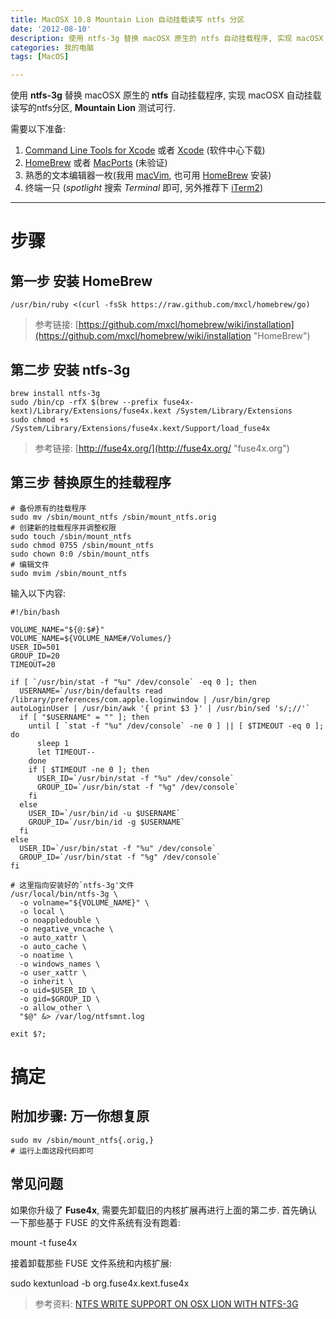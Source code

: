 ```yaml
---
title: MacOSX 10.8 Mountain Lion 自动挂载读写 ntfs 分区
date: '2012-08-10'
description: 使用 ntfs-3g 替换 macOSX 原生的 ntfs 自动挂载程序, 实现 macOSX 自动挂载读写的 ntfs 分区, Mountain Lion 测试可行.
categories: 我的电脑
tags: [MacOS]

---
```

使用 **ntfs-3g** 替换 macOSX 原生的 **ntfs** 自动挂载程序, 实现 macOSX 自动挂载读写的ntfs分区, **Mountain Lion** 测试可行.

需要以下准备:

1. [Command Line Tools for Xcode][] 或者 [Xcode][] (软件中心下载)
1. [HomeBrew][] 或者 [MacPorts][] (未验证)
1. 熟悉的文本编辑器一枚(我用 [macVim][], 也可用 [HomeBrew][] 安装)
1. 终端一只 (*spotlight* 搜索 *Terminal* 即可, 另外推荐下 [iTerm2][])

[HomeBrew]: http://mxcl.github.com/homebrew/ "HomeBrew"
[MacPorts]:  http://www.macports.org/ "MacPorts"
[macVim]: http://code.google.com/p/macvim/ "macVim"
[Xcode]: http://itunes.apple.com/us/app/xcode/id497799835
[iTerm2]: http://www.iterm2.com/
[Command Line Tools for Xcode]: https://developer.apple.com/downloads
---
# 步骤 #
## 第一步 安装 HomeBrew

	/usr/bin/ruby <(curl -fsSk https://raw.github.com/mxcl/homebrew/go)

> 参考链接: [https://github.com/mxcl/homebrew/wiki/installation](https://github.com/mxcl/homebrew/wiki/installation "HomeBrew")

## 第二步 安装 ntfs-3g

	brew install ntfs-3g
	sudo /bin/cp -rfX $(brew --prefix fuse4x-kext)/Library/Extensions/fuse4x.kext /System/Library/Extensions
	sudo chmod +s /System/Library/Extensions/fuse4x.kext/Support/load_fuse4x

> 参考链接: [http://fuse4x.org/](http://fuse4x.org/ "fuse4x.org")

## 第三步 替换原生的挂载程序

	# 备份原有的挂载程序
	sudo mv /sbin/mount_ntfs /sbin/mount_ntfs.orig
	# 创建新的挂载程序并调整权限
	sudo touch /sbin/mount_ntfs
	sudo chmod 0755 /sbin/mount_ntfs
	sudo chown 0:0 /sbin/mount_ntfs
	# 编辑文件
	sudo mvim /sbin/mount_ntfs

输入以下内容:

    #!/bin/bash
    
    VOLUME_NAME="${@:$#}"
    VOLUME_NAME=${VOLUME_NAME#/Volumes/}
    USER_ID=501
    GROUP_ID=20
    TIMEOUT=20
    
    if [ `/usr/bin/stat -f "%u" /dev/console` -eq 0 ]; then
      USERNAME=`/usr/bin/defaults read /library/preferences/com.apple.loginwindow | /usr/bin/grep autoLoginUser | /usr/bin/awk '{ print $3 }' | /usr/bin/sed 's/;//'`
      if [ "$USERNAME" = "" ]; then
        until [ `stat -f "%u" /dev/console` -ne 0 ] || [ $TIMEOUT -eq 0 ]; do
          sleep 1
          let TIMEOUT--
        done
        if [ $TIMEOUT -ne 0 ]; then
          USER_ID=`/usr/bin/stat -f "%u" /dev/console`
          GROUP_ID=`/usr/bin/stat -f "%g" /dev/console`
        fi
      else
        USER_ID=`/usr/bin/id -u $USERNAME`
        GROUP_ID=`/usr/bin/id -g $USERNAME`
      fi
    else
      USER_ID=`/usr/bin/stat -f "%u" /dev/console`
      GROUP_ID=`/usr/bin/stat -f "%g" /dev/console`
    fi
    
	# 这里指向安装好的`ntfs-3g'文件
    /usr/local/bin/ntfs-3g \
      -o volname="${VOLUME_NAME}" \
      -o local \
      -o noappledouble \
      -o negative_vncache \
      -o auto_xattr \
      -o auto_cache \
      -o noatime \
      -o windows_names \
      -o user_xattr \
      -o inherit \
      -o uid=$USER_ID \
      -o gid=$GROUP_ID \
      -o allow_other \
      "$@" &> /var/log/ntfsmnt.log
    
    exit $?;

# 搞定

## 附加步骤: 万一你想复原

	sudo mv /sbin/mount_ntfs{.orig,}
	# 运行上面这段代码即可
	
## 	常见问题

如果你升级了 **Fuse4x**, 需要先卸载旧的内核扩展再进行上面的第二步. 首先确认一下那些基于 FUSE 的文件系统有没有跑着:

  mount -t fuse4x

接着卸载那些 FUSE 文件系统和内核扩展:

  sudo kextunload -b org.fuse4x.kext.fuse4x

> 参考资料: [NTFS WRITE SUPPORT ON OSX LION WITH NTFS-3G](	http://fernandoff.posterous.com/ntfs-write-support-on-osx-lion-with-ntfs-3g-f 'NTFS WRITE SUPPORT ON OSX LION WITH NTFS-3G')
